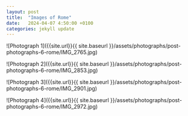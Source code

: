 ```yaml
---
layout: post
title:  "Images of Rome"
date:   2024-04-07 4:50:00 +0100
categories: jekyll update
---
```


![Photograph 1]({{site.url}}{{ site.baseurl }}/assets/photographs/post-photographs-6-rome/IMG_2765.jpg)

![Photograph 2]({{site.url}}{{ site.baseurl }}/assets/photographs/post-photographs-6-rome/IMG_2853.jpg)

![Photograph 3]({{site.url}}{{ site.baseurl }}/assets/photographs/post-photographs-6-rome/IMG_2901.jpg)

![Photograph 4]({{site.url}}{{ site.baseurl }}/assets/photographs/post-photographs-6-rome/IMG_2972.jpg)






